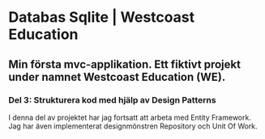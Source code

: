 # Databas Sqlite | Westcoast Education

## Min första mvc-applikation. Ett fiktivt projekt under namnet Westcoast Education (WE).

### Del 3: Strukturera kod med hjälp av Design Patterns 

I denna del av projektet har jag fortsatt att arbeta med Entity Framework. Jag har även implementerat designmönstren Repository och Unit Of Work.
